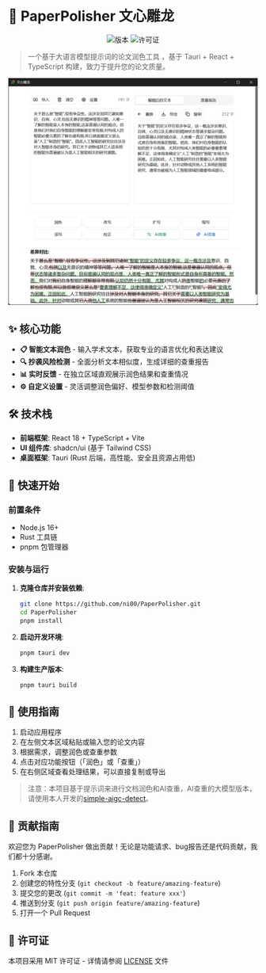 # 📝 PaperPolisher 文心雕龙

<div align="center">

![版本](https://img.shields.io/badge/版本-1.0.0-blue)
![许可证](https://img.shields.io/badge/许可证-MIT-green)

</div>

> 一个基于大语言模型提示词的论文润色工具 ，基于 Tauri + React + TypeScript 构建，致力于提升您的论文质量。

![文心雕龙](./example.jpg)

## ✨ 核心功能

- **📋 智能文本润色** - 输入学术文本，获取专业的语言优化和表达建议
- **🔍 抄袭风险检测** - 全面分析文本相似度，生成详细的查重报告
- **📊 实时反馈** - 在独立区域直观展示润色结果和查重情况
- **⚙️ 自定义设置** - 灵活调整润色偏好、模型参数和检测阈值

## 🛠️ 技术栈

- **前端框架**: React 18 + TypeScript + Vite
- **UI 组件库**: shadcn/ui (基于 Tailwind CSS)
- **桌面框架**: Tauri (Rust 后端，高性能、安全且资源占用低)

## 🚀 快速开始

### 前置条件

- Node.js 16+
- Rust 工具链
- pnpm 包管理器

### 安装与运行

1. **克隆仓库并安装依赖**:
   ```bash
   git clone https://github.com/ni00/PaperPolisher.git
   cd PaperPolisher
   pnpm install
   ```

2. **启动开发环境**:
   ```bash
   pnpm tauri dev
   ```

3. **构建生产版本**:
   ```bash
   pnpm tauri build
   ```

## 📖 使用指南

1. 启动应用程序
2. 在左侧文本区域粘贴或输入您的论文内容
3. 根据需求，调整润色或查重参数
4. 点击对应功能按钮（「润色」或「查重」）
5. 在右侧区域查看处理结果，可以直接复制或导出

> 注意：本项目基于提示词来进行文档润色和AI查重，AI查重的大模型版本，请使用本人开发的[simple-aigc-detect](https://github.com/ni00/simple-aigc-detect)。

## 🤝 贡献指南

欢迎您为 PaperPolisher 做出贡献！无论是功能请求、bug报告还是代码贡献，我们都十分感谢。

1. Fork 本仓库
2. 创建您的特性分支 (`git checkout -b feature/amazing-feature`)
3. 提交您的更改 (`git commit -m 'feat: feature xxx'`)
4. 推送到分支 (`git push origin feature/amazing-feature`)
5. 打开一个 Pull Request

## 📄 许可证

本项目采用 MIT 许可证 - 详情请参阅 [LICENSE](LICENSE) 文件